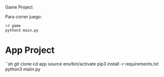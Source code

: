 Game Project

Para correr juego: 
```sh
cd game
python3 main.py
```
# App Project

``sh 
git clone
cd app
source env/bin/activate
pip3 install -r requirements.txt
python3 maiin.py
````